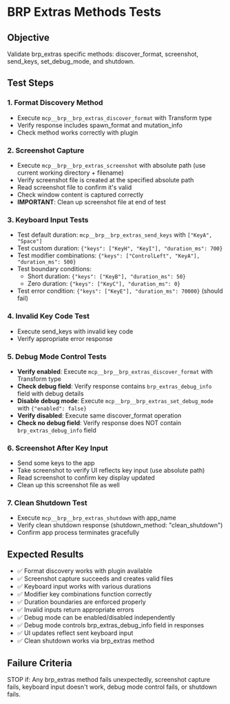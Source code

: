# BRP Extras Methods Tests

## Objective
Validate brp_extras specific methods: discover_format, screenshot, send_keys, set_debug_mode, and shutdown.

## Test Steps

### 1. Format Discovery Method
- Execute `mcp__brp__brp_extras_discover_format` with Transform type
- Verify response includes spawn_format and mutation_info
- Check method works correctly with plugin

### 2. Screenshot Capture
- Execute `mcp__brp__brp_extras_screenshot` with absolute path (use current working directory + filename)
- Verify screenshot file is created at the specified absolute path
- Read screenshot file to confirm it's valid
- Check window content is captured correctly
- **IMPORTANT**: Clean up screenshot file at end of test

### 3. Keyboard Input Tests
- Test default duration: `mcp__brp__brp_extras_send_keys` with `["KeyA", "Space"]`
- Test custom duration: `{"keys": ["KeyH", "KeyI"], "duration_ms": 700}`
- Test modifier combinations: `{"keys": ["ControlLeft", "KeyA"], "duration_ms": 500}`
- Test boundary conditions:
  - Short duration: `{"keys": ["KeyB"], "duration_ms": 50}`
  - Zero duration: `{"keys": ["KeyC"], "duration_ms": 0}`
- Test error condition: `{"keys": ["KeyE"], "duration_ms": 70000}` (should fail)

### 4. Invalid Key Code Test
- Execute send_keys with invalid key code
- Verify appropriate error response

### 5. Debug Mode Control Tests
- **Verify enabled**: Execute `mcp__brp__brp_extras_discover_format` with Transform type
- **Check debug field**: Verify response contains `brp_extras_debug_info` field with debug details
- **Disable debug mode**: Execute `mcp__brp__brp_extras_set_debug_mode` with `{"enabled": false}`
- **Verify disabled**: Execute same discover_format operation
- **Check no debug field**: Verify response does NOT contain `brp_extras_debug_info` field

### 6. Screenshot After Key Input
- Send some keys to the app
- Take screenshot to verify UI reflects key input (use absolute path)
- Read screenshot to confirm key display updated
- Clean up this screenshot file as well

### 7. Clean Shutdown Test
- Execute `mcp__brp__brp_extras_shutdown` with app_name
- Verify clean shutdown response (shutdown_method: "clean_shutdown")
- Confirm app process terminates gracefully

## Expected Results
- ✅ Format discovery works with plugin available
- ✅ Screenshot capture succeeds and creates valid files
- ✅ Keyboard input works with various durations
- ✅ Modifier key combinations function correctly
- ✅ Duration boundaries are enforced properly
- ✅ Invalid inputs return appropriate errors
- ✅ Debug mode can be enabled/disabled independently
- ✅ Debug mode controls brp_extras_debug_info field in responses
- ✅ UI updates reflect sent keyboard input
- ✅ Clean shutdown works via brp_extras method

## Failure Criteria
STOP if: Any brp_extras method fails unexpectedly, screenshot capture fails, keyboard input doesn't work, debug mode control fails, or shutdown fails.
